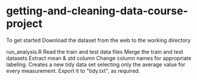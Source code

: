 # getting-and-cleaning-data-course-project

To get started
Download the dataset from the web to the working directory

run_analysis.R
Read the train and test data files
Merge the train and test datasets
Extract mean & std column
Change column names for appropriate labeling.
Creates a new tidy data set selecting only the average value for every measurement.
Export it to "tidy.txt", as required.
